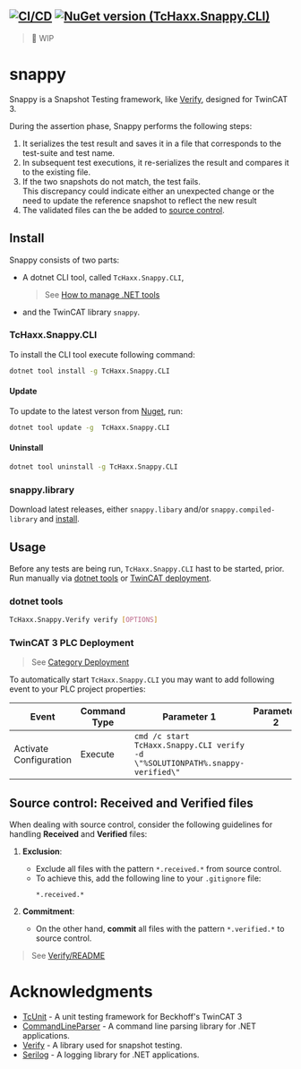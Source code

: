 [![CI/CD](https://github.com/TcHaxx/snappy/actions/workflows/cicd.yml/badge.svg)](https://github.com/TcHaxx/snappy/actions/workflows/cicd.yml)
[![NuGet version (TcHaxx.Snappy.CLI)](https://img.shields.io/nuget/v/TcHaxx.Snappy.CLI.svg)](https://www.nuget.org/packages/TcHaxx.Snappy.CLI/)
---
> 🚧 WIP
# snappy
Snappy is a Snapshot Testing framework, like [Verify](https://github.com/VerifyTests/Verify),  designed for TwinCAT 3.  

During the assertion phase, Snappy performs the following steps:

1. It serializes the test result and saves it in a file that corresponds to the test-suite and test name.
2. In subsequent test executions, it re-serializes the result and compares it to the existing file.
3. If the two snapshots do not match, the test fails.  
This discrepancy could indicate either an unexpected change or the need to update the reference snapshot to reflect the new result
4. The validated files can the be added to [source control](#source-control-received-and-verified-files).

## Install

Snappy consists of two parts:
* A dotnet CLI tool, called `TcHaxx.Snappy.CLI`,
  > See [How to manage .NET tools](https://docs.microsoft.com/en-us/dotnet/core/tools/global-tools)
* and the TwinCAT library `snappy`.

### TcHaxx.Snappy.CLI

To install the CLI tool execute following command:
```sh
dotnet tool install -g TcHaxx.Snappy.CLI
```
#### Update
To update to the latest verson from [Nuget](https://www.nuget.org/packages/TcHaxx.Snappy.CLI/), run:
```sh
dotnet tool update -g  TcHaxx.Snappy.CLI
```
#### Uninstall
```sh
dotnet tool uninstall -g TcHaxx.Snappy.CLI
``` 

### snappy.library
Download latest releases, either `snappy.libary` and/or `snappy.compiled-library` and [install](https://infosys.beckhoff.com/english.php?content=../content/1033/tc3_plc_intro/4218300427.html).

## Usage
Before any tests are being run, `TcHaxx.Snappy.CLI` hast to be started, prior.
Run manually via [dotnet tools](#dotnet-tools) or [TwinCAT deployment](#twincat-3-plc-deployment).

### dotnet tools
```sh
TcHaxx.Snappy.Verify verify [OPTIONS]
```

### TwinCAT 3 PLC Deployment
> See [Category Deployment](https://infosys.beckhoff.com/english.php?content=../content/1033/tc3_plc_intro/3260050187.html)

To automatically start `TcHaxx.Snappy.CLI` you may want to add following event to your PLC project properties:

Event | Command Type | Parameter 1 | Parameter 2
--- | --- | --- | ---
Activate Configuration | Execute | `cmd /c start TcHaxx.Snappy.CLI verify -d \"%SOLUTIONPATH%.snappy-verified\"` |

## Source control: Received and Verified files
When dealing with source control, consider the following guidelines for handling **Received** and **Verified** files:

1. **Exclusion**:
   - Exclude all files with the pattern `*.received.*` from source control.
   - To achieve this, add the following line to your `.gitignore` file:
     ```
     *.received.*
     ```

2. **Commitment**:
   - On the other hand, **commit** all files with the pattern `*.verified.*` to source control.

> See [Verify/README](https://github.com/VerifyTests/Verify?tab=readme-ov-file#source-control-received-and-verified-files)

# Acknowledgments

* [TcUnit](https://github.com/tcunit/TcUnit) - A unit testing framework for Beckhoff's TwinCAT 3
* [CommandLineParser](https://github.com/commandlineparser/commandline) - A command line parsing library for .NET applications.
* [Verify](https://github.com/VerifyTests/Verify) - A library used for snapshot testing.
* [Serilog](https://github.com/serilog/serilog) - A logging library for .NET applications.